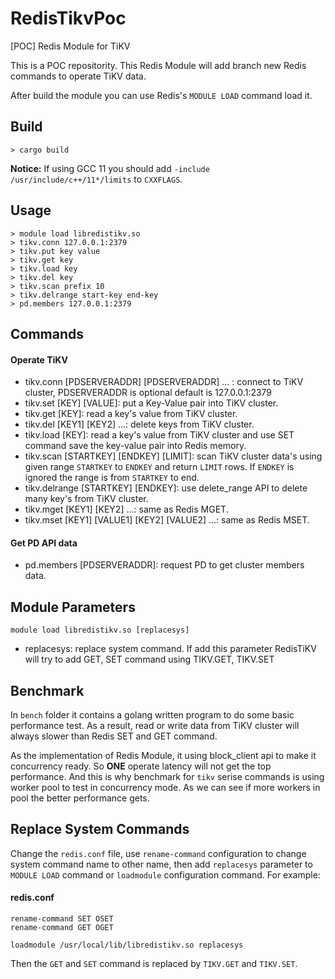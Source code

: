 # RedisTikvPoc
[POC] Redis Module for TiKV

This is a POC repositority. This Redis Module will add branch new Redis commands to operate TiKV data.

After build the module you can use Redis's `MODULE LOAD` command load it.

## Build

```
> cargo build
```

**Notice:** If using GCC 11 you should add `-include /usr/include/c++/11*/limits` to `CXXFLAGS`.

## Usage

```
> module load libredistikv.so
> tikv.conn 127.0.0.1:2379
> tikv.put key value
> tikv.get key
> tikv.load key
> tikv.del key
> tikv.scan prefix 10
> tikv.delrange start-key end-key
> pd.members 127.0.0.1:2379
```

## Commands

#### Operate TiKV
* tikv.conn [PDSERVERADDR] [PDSERVERADDR] ... : connect to TiKV cluster, PDSERVERADDR is optional default is 127.0.0.1:2379
* tikv.set [KEY] [VALUE]: put a Key-Value pair into TiKV cluster.
* tikv.get [KEY]: read a key's value from TiKV cluster.
* tikv.del [KEY1] [KEY2] ...: delete keys from TiKV cluster.
* tikv.load [KEY]: read a key's value from TiKV cluster and use SET command save the key-value pair into Redis memory.
* tikv.scan [STARTKEY] [ENDKEY] [LIMIT]: scan TiKV cluster data's using given range `STARTKEY` to `ENDKEY` and return `LIMIT` rows. If `ENDKEY` is ignored the range is from `STARTKEY` to end.
* tikv.delrange [STARTKEY] [ENDKEY]: use delete\_range API to delete many key's from TiKV cluster.
* tikv.mget [KEY1] [KEY2] ...: same as Redis MGET.
* tikv.mset [KEY1] [VALUE1] [KEY2] [VALUE2] ...: same as Redis MSET.

#### Get PD API data
* pd.members [PDSERVERADDR]: request PD to get cluster members data.

## Module Parameters

```
module load libredistikv.so [replacesys]
```

* replacesys: replace system command. If add this parameter RedisTiKV will try to add GET, SET command using TIKV.GET, TIKV.SET

## Benchmark

In `bench` folder it contains a golang written program to do some basic performance test. As a result, read or write data from TiKV cluster will always slower than Redis SET and GET command.

As the implementation of Redis Module, it using block\_client api to make it concurrency ready. So **ONE** operate latency will not get the top performance. And this is why benchmark for `tikv` serise commands is using worker pool to test in concurrency mode. As we can see if more workers in pool the better performance gets.

## Replace System Commands

Change the `redis.conf` file, use `rename-command` configuration to change system command name to other name, then add `replacesys` parameter to `MODULE LOAD` command or `loadmodule` configuration command.
For example:

#### redis.conf

```
rename-command SET OSET
rename-command GET OGET

loadmodule /usr/local/lib/libredistikv.so replacesys
```

Then the `GET` and `SET` command is replaced by `TIKV.GET` and `TIKV.SET`.

